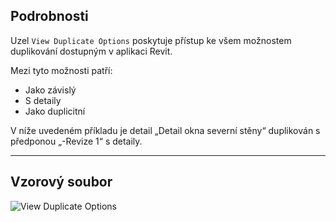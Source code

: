 ## Podrobnosti
Uzel `View Duplicate Options` poskytuje přístup ke všem možnostem duplikování dostupným v aplikaci Revit.

Mezi tyto možnosti patří:
- Jako závislý
- S detaily
- Jako duplicitní

V níže uvedeném příkladu je detail „Detail okna severní stěny“ duplikován s předponou „-Revize 1“ s detaily.
___
## Vzorový soubor

![View Duplicate Options](./DSRevitNodesUI.ViewDuplicateOptions_img.jpg)
